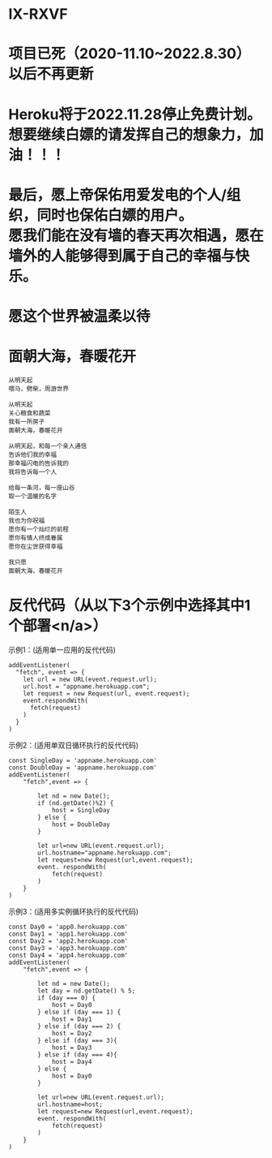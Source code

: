 # IX-RXVF

# 项目已死（2020-11.10~2022.8.30）以后不再更新

# Heroku将于2022.11.28停止免费计划。想要继续白嫖的请发挥自己的想象力，加油！！！

# 最后，愿上帝保佑用爱发电的个人/组织，同时也保佑白嫖的用户。</br>愿我们能在没有墙的春天再次相遇，愿在墙外的人能够得到属于自己的幸福与快乐。

# 愿这个世界被温柔以待

# 面朝大海，春暖花开
```
从明天起
喂马，劈柴，周游世界

从明天起
关心粮食和蔬菜
我有一所房子
面朝大海，春暖花开

从明天起，和每一个亲人通信
告诉他们我的幸福
那幸福闪电的告诉我的
我将告诉每一个人

给每一条河，每一座山谷
取一个温暖的名字

陌生人
我也为你祝福
愿你有一个灿烂的前程
愿你有情人终成眷属
愿你在尘世获得幸福

我只愿
面朝大海，春暖花开
```

# 反代代码（从以下3个示例中选择其中1个部署<n/a>）

示例1：(适用单一应用的反代代码)
```
addEventListener(
  "fetch", event => {
    let url = new URL(event.request.url);
    url.host = "appname.herokuapp.com";
    let request = new Request(url, event.request);
    event.respondWith(
      fetch(request)
    )
  }
)
```

示例2：(适用单双日循环执行的反代代码)
```
const SingleDay = 'appname.herokuapp.com'
const DoubleDay = 'appname.herokuapp.com'
addEventListener(
    "fetch",event => {
    
        let nd = new Date();
        if (nd.getDate()%2) {
            host = SingleDay
        } else {
            host = DoubleDay
        }
        
        let url=new URL(event.request.url);
        url.hostname="appname.herokuapp.com";
        let request=new Request(url,event.request);
        event. respondWith(
            fetch(request)
        )
    }
)
```

示例3：(适用多实例循环执行的反代代码)
```
const Day0 = 'app0.herokuapp.com'
const Day1 = 'app1.herokuapp.com'
const Day2 = 'app2.herokuapp.com'
const Day3 = 'app3.herokuapp.com'
const Day4 = 'app4.herokuapp.com'
addEventListener(
    "fetch",event => {
    
        let nd = new Date();
        let day = nd.getDate() % 5;
        if (day === 0) {
            host = Day0
        } else if (day === 1) {
            host = Day1
        } else if (day === 2) {
            host = Day2
        } else if (day === 3){
            host = Day3
        } else if (day === 4){
            host = Day4
        } else {
            host = Day0
        }
        
        let url=new URL(event.request.url);
        url.hostname=host;
        let request=new Request(url,event.request);
        event. respondWith(
            fetch(request)
        )
    }
)
```
